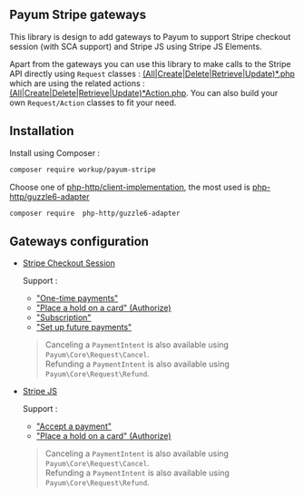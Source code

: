 ## Payum Stripe gateways

This library is design to add gateways to Payum to support Stripe checkout session (with SCA support)
and Stripe JS using Stripe JS Elements.

Apart from the gateways you can use this library to make calls to the Stripe API directly
using `Request` classes : [(All|Create|Delete|Retrieve|Update)*.php](./src/Request/Api/Resource)
which are using the related actions : [(All|Create|Delete|Retrieve|Update)*Action.php](./src/Action/Api/Resource).
You can also build your own `Request/Action` classes to fit your need.

## Installation

Install using Composer :

```bash
composer require workup/payum-stripe
```

Choose one of [php-http/client-implementation](https://packagist.org/providers/php-http/client-implementation),
the most used is [php-http/guzzle6-adapter](https://packagist.org/packages/php-http/guzzle6-adapter)

```bash
composer require  php-http/guzzle6-adapter
```

## Gateways configuration

 - [Stripe Checkout Session](docs/stripe-checkout-session/README.md)

   Support :
   - ["One-time payments"](https://stripe.com/docs/payments/accept-a-payment)
   - ["Place a hold on a card" (Authorize)](https://stripe.com/docs/payments/capture-later)
   - ["Subscription"](https://stripe.com/docs/payments/checkout/subscriptions/starting)
   - ["Set up future payments"](https://stripe.com/docs/payments/save-and-reuse#checkout)

   > Canceling a `PaymentIntent` is also available using `Payum\Core\Request\Cancel`.    
   > Refunding a `PaymentIntent` is also available using `Payum\Core\Request\Refund`.    

 - [Stripe JS](docs/stripe-js/README.md)

   Support :
   - ["Accept a payment"](https://stripe.com/docs/payments/accept-a-payment?integration=elements)
   - ["Place a hold on a card" (Authorize)](https://stripe.com/docs/payments/capture-later)

   > Canceling a `PaymentIntent` is also available using `Payum\Core\Request\Cancel`.    
   > Refunding a `PaymentIntent` is also available using `Payum\Core\Request\Refund`.

